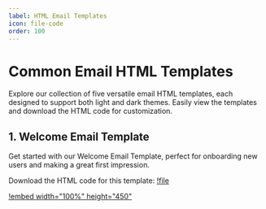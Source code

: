 ```yaml
---
label: HTML Email Templates
icon: file-code
order: 100
---
```


# Common Email HTML Templates

Explore our collection of five versatile email HTML templates, each designed to support both light and dark themes. Easily view the templates and download the HTML code for customization.

## 1. Welcome Email Template

Get started with our Welcome Email Template, perfect for onboarding new users and making a great first impression.

Download the HTML code for this template:
[!file](../../static/code/templates/welcome-email.html)

[!embed width="100%" height="450"](../../static/code/templates/welcome-email.html)